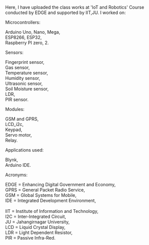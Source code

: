 Here, I have uploaded the class works at 'IoT and Robotics' Course conducted by EDGE and supported by IIT,JU. I worked on: 

Microcontrollers:

Arduino Uno, Nano, Mega, <br>
ESP8266, ESP32,  <br>
Raspberry PI zero, 2.   <br>


Sensors:

Fingerprint sensor,   <br>
Gas sensor,    <br>
Temperature sensor,   <br>
Humidity sensor,   <br>
Ultrasonic sensor,   <br>
Soil Moisture sensor,    <br>
LDR,   <br>
PIR sensor.    <br>


Modules:

GSM and GPRS,   <br>
LCD_i2c,   <br>
Keypad,    <br>
Servo motor,    <br>
Relay.    <br>


Applications used:

Blynk,    <br>
Arduino IDE.   <br>



Acronyms:    <br>
   
EDGE = Enhancing Digital Government and Economy,   <br>
GPRS = General Packet Radio Service,     <br>
GSM = Global Systems for Mobile,     <br>
IDE = Integrated Development Environment,    <br>  
IIT = Institute of Information and Technology,    <br>
I2C = Inter-Integrated Circuit,    <br>
JU = Jahangirnagar University,   <br>
LCD = Liquid Crystal Display,    <br>
LDR = Light Dependent Resistor,   <br>
PIR = Passive Infra-Red.     <br>
